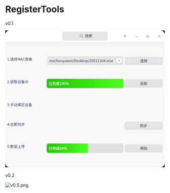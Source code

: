 # RegisterTools

v0.1

![v0.1.png](https://github.com/houyawei-NO1/RegisterTools/blob/master/0.1.png)

v0.2

![v0.5.png](https://github.com/houyawei-NO1/RegisterTools/blob/master/0.5.png)